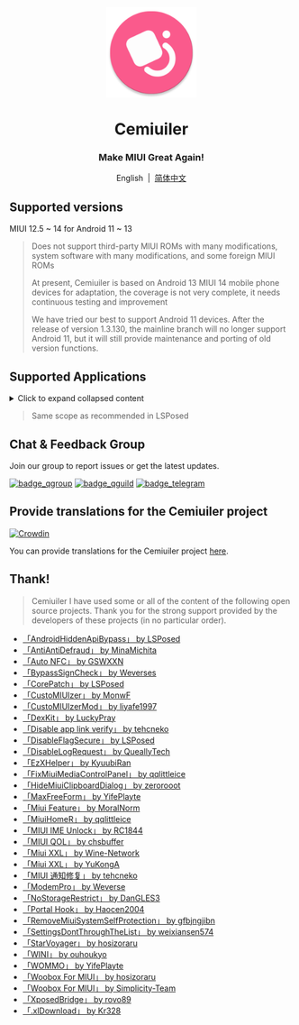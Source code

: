 <div align="center">

<img width="" src="/imgs/icon.png" width=160 height=160 align="center">

# Cemiuiler
### Make MIUI Great Again!

English&nbsp;&nbsp;|&nbsp;&nbsp;[简体中文](/README.md)

</div>

## Supported versions
MIUI 12.5 ~ 14 for Android 11 ~ 13

> Does not support third-party MIUI ROMs with many modifications, system software with many modifications, and some foreign MIUI ROMs
>
> At present, Cemiuiler is based on Android 13 MIUI 14 mobile phone devices for adaptation, the coverage is not very complete, it needs continuous testing and improvement
>
> We have tried our best to support Android 11 devices. After the release of version 1.3.130, the mainline branch will no longer support Android 11, but it will still provide maintenance and porting of old version functions.

## Supported Applications

<details>
    <summary>Click to expand collapsed content</summary>

| App Name | Package Name |
| :---- | :---- |
| System Framework | system |
| System UI | com.android.systemui |
| System Launcher | com.miui.home |
| Updater | com.android.updater |
| Joyose | com.xiaomi.joyose |
| Settings | com.xiaomi.misettings |
| Security | com.miui.securitycenter |
| Notes | com.miui.notes |
| Mi Wallpaper | com.miui.miwallpaper |
| Taplus | com.miui.contentextension |
| Bullet screen notification | com.xiaomi.barrage |
| Baidu IME for MIUI | com.baidu.input_mi |
| Phone | com.android.incallui |
| Phone Services | com.android.phone |
| Battery and performance | com.miui.powerkeeper |
| Messaging | com.android.mms |
| Screenshot | com.miui.screenshot |
| Cleaner | com.miui.cleanmaster |
| Browser | com.android.browser |
| Rueban (MTB) | com.xiaomi.mtb |
| Screen Recorder | com.miui.screenrecorder |
| Permissions | com.lbe.security.miui |
| Settings | com.android.settings
| Input Settings | com.miui.miinput |
| Sogou Keyboard for MIUI | com.sohu.inputmethod.sogou.xiaomi |
| Weather | com.miui.weather2 |
| Cast | com.milink.service |
| External Storage | com.android.externalstorage |
| Always-on display | com.miui.aod |
| File Manager | com.android.fileexplorer |
| System Service Plugin | com.miui.securityadd |
| Downloads | com.android.providers.downloads.ui |
| Downloads | com.android.providers.downloads |
| Gallery | com.miui.gallery |
| Mi Canvas | com.miui.creation |
| Mi Share | com.miui.mishare.connectivity |
| Gallery Editor | com.miui.mediaeditor |
| Xiaomi Cloud | com.miui.cloudservice |
| Smart Cards | com.miui.tsmclient |
| iFlytek IME for MIUI | com.iflytek.inputmethod.miui |
| Package Installer | com.miui.packageinstaller |
| GetApps | com.xiaomi.market |
| App Vault | com.miui.personalassistant |
| Themes | com.android.thememanager |
| com.miui.rom | com.miui.rom |
| MIUI Security Components | com.miui.guardprovider |
| Clock | com.android.deskclock |
| Camera | com.android.camera |
| Mi AI Translate | com.xiaomi.aiasst.vision |
| Mi AI Suggestions | com.xiaomi.aireco |
| Scanner | com.xiaomi.scanner |
| Mi AI | com.miui.voiceassist |
| Music | com.miui.player |
| MIUI+ Beta | com.xiaomi.mirror |

</details>

> Same scope as recommended in LSPosed

## Chat & Feedback Group

Join our group to report issues or get the latest updates.

[![badge_qgroup]][qgroup_url]
[![badge_qguild]][qguild_url]
[![badge_telegram]][telegram_url]

## Provide translations for the Cemiuiler project

[![Crowdin](https://badges.crowdin.net/cemiuiler/localized.svg)](https://crowdin.com/project/cemiuiler)

You can provide translations for the Cemiuiler project [here](https://crwd.in/cemiuiler).

## Thank!

> Cemiuiler I have used some or all of the content of the following open source projects. Thank you for the strong support provided by the developers of these projects (in no particular order).

- [「AndroidHiddenApiBypass」 by LSPosed](https://github.com/LSPosed/AndroidHiddenApiBypass)
- [「AntiAntiDefraud」 by MinaMichita](https://github.com/MinaMichita/AntiAntiDefraud)
- [「Auto NFC」 by GSWXXN](https://github.com/GSWXXN/AutoNFC)
- [「BypassSignCheck」 by Weverses](https://github.com/Weverses/BypassSignCheck)
- [「CorePatch」 by LSPosed](https://github.com/LSPosed/CorePatch)
- [「CustoMIUIzer」 by MonwF](https://github.com/MonwF/customiuizer)
- [「CustoMIUIzerMod」 by liyafe1997](https://github.com/liyafe1997/CustoMIUIzerMod)
- [「DexKit」 by LuckyPray](https://github.com/LuckyPray/DexKit)
- [「Disable app link verify」 by tehcneko](https://github.com/Xposed-Modules-Repo/io.github.tehcneko.applinkverify)
- [「DisableFlagSecure」 by LSPosed](https://github.com/LSPosed/DisableFlagSecure)
- [「DisableLogRequest」 by QueallyTech](https://github.com/QueallyTech/DisableLogRequest)
- [「EzXHelper」 by KyuubiRan](https://github.com/KyuubiRan/EzXHelper)
- [「FixMiuiMediaControlPanel」 by qqlittleice](https://github.com/qqlittleice/FixMiuiMediaControlPanel)
- [「HideMiuiClipboardDialog」 by zerorooot](https://github.com/zerorooot/HideMiuiClipboardDialog)
- [「MaxFreeForm」 by YifePlayte](https://github.com/YifePlayte/MaxFreeForm)
- [「Miui Feature」 by MoralNorm](https://github.com/moralnorm/miui_feature)
- [「MiuiHomeR」 by qqlittleice](https://github.com/qqlittleice/MiuiHome_R)
- [「MIUI IME Unlock」 by RC1844](https://github.com/RC1844/MIUI_IME_Unlock)
- [「MIUI QOL」 by chsbuffer](https://github.com/chsbuffer/MIUIQOL)
- [「Miui XXL」 by Wine-Network](https://github.com/Wine-Network/Miui_XXL)
- [「Miui XXL」 by YuKongA](https://github.com/YuKongA/Miui_XXL)
- [「MIUI 通知修复」 by tehcneko](https://github.com/Xposed-Modules-Repo/io.github.tehcneko.miuinotificationfix)
- [「ModemPro」 by Weverse](https://github.com/Weverses/ModemPro)
- [「NoStorageRestrict」 by DanGLES3](https://github.com/Xposed-Modules-Repo/com.github.dan.nostoragerestrict)
- [「Portal Hook」 by Haocen2004](https://github.com/Haocen2004/PortalHook)
- [「RemoveMiuiSystemSelfProtection」 by gfbjngjibn](https://github.com/gfbjngjibn/RemoveMiuiSystemSelfProtection)
- [「SettingsDontThroughTheList」 by weixiansen574](https://github.com/weixiansen574/settingsdontthroughthelist)
- [「StarVoyager」 by hosizoraru](https://github.com/hosizoraru/StarVoyager)
- [「WINI」 by ouhoukyo](https://github.com/ouhoukyo/WINI)
- [「WOMMO」 by YifePlayte](https://github.com/YifePlayte/WOMMO)
- [「Woobox For MIUI」 by hosizoraru](https://github.com/hosizoraru/WooBoxForMIUI)
- [「Woobox For MIUI」 by Simplicity-Team](https://github.com/Simplicity-Team/WooBoxForMIUI)
- [「XposedBridge」 by rovo89](https://github.com/rovo89/XposedBridge)
- [「.xlDownload」 by Kr328](https://github.com/Kr328/.xlDownload)


[qgroup_url]: https://jq.qq.com/?_wv=1027&k=TedCJq8V
[badge_qgroup]: https://img.shields.io/badge/QQ-group-4DB8FF?style=for-the-badge&logo=tencentqq
[qguild_url]: https://pd.qq.com/s/35ooe0ssj
[badge_qguild]: https://img.shields.io/badge/QQ-Channel-4991D3?style=for-the-badge&logo=tencentqq
[telegram_url]: https://t.me/cemiuiler
[badge_telegram]: https://img.shields.io/badge/dynamic/json?style=for-the-badge&color=2CA5E0&label=Telegram&logo=telegram&query=%24.data.totalSubs&url=https%3A%2F%2Fapi.spencerwoo.com%2Fsubstats%2F%3Fsource%3Dtelegram%26queryKey%3Dcemiuiler
